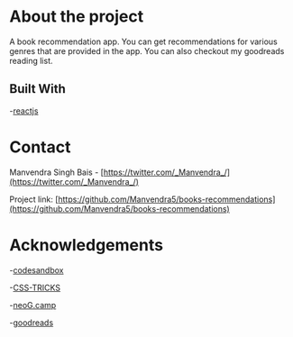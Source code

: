 # About the project

A book recommendation app. You can get recommendations for various genres that are provided in the app. You can also checkout my goodreads reading list. 

## Built With

-[reactjs](https://reactjs.org/)

# Contact

Manvendra Singh Bais - [https://twitter.com/_Manvendra_/](https://twitter.com/_Manvendra_/)

Project link: [https://github.com/Manvendra5/books-recommendations](https://github.com/Manvendra5/books-recommendations)

# Acknowledgements

-[codesandbox](https://codesandbox.io/)

-[CSS-TRICKS](https://css-tricks.com/)

-[neoG.camp](https://neog.camp/)

-[goodreads](https://www.goodreads.com/)
